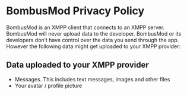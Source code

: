 # BombusMod Privacy Policy
BombusMod is an XMPP client that connects to an XMPP server. BombusMod will never upload data to the developer.
BombusMod or its developers don’t have control over the data you send through the app. However the following data might get uploaded to your XMPP provider:

## Data uploaded to your XMPP provider
- Messages. This includes text messages, images and other files
- Your avatar / profile picture
